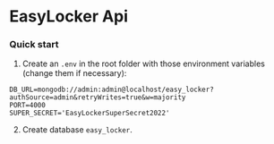 # EasyLocker Api

### Quick start

1. Create an `.env` in the root folder with those environment variables (change them if necessary):

```dotenv
DB_URL=mongodb://admin:admin@localhost/easy_locker?authSource=admin&retryWrites=true&w=majority
PORT=4000
SUPER_SECRET='EasyLockerSuperSecret2022'
```

2. Create database `easy_locker`.